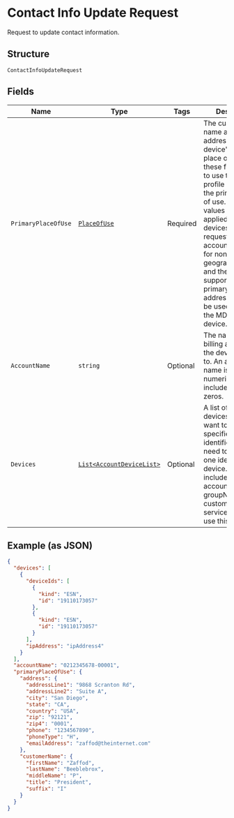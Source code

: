 
# Contact Info Update Request

Request to update contact information.

## Structure

`ContactInfoUpdateRequest`

## Fields

| Name | Type | Tags | Description |
|  --- | --- | --- | --- |
| `PrimaryPlaceOfUse` | [`PlaceOfUse`](../../doc/models/place-of-use.md) | Required | The customer name and the address of the device's primary place of use. Leave these fields empty to use the account profile address as the primary place of use. These values will be applied to all devices in the request.If the account is enabled for non-geographic MDNs and the device supports it, the primaryPlaceOfUse address will also be used to derive the MDN for the device. |
| `AccountName` | `string` | Optional | The name of the billing account that the devices belong to. An account name is usually numeric, and must include any leading zeros. |
| `Devices` | [`List<AccountDeviceList>`](../../doc/models/account-device-list.md) | Optional | A list of the devices that you want to change, specified by device identifier. You only need to provide one identifier per device. Do not include accountName, groupName, customFields, or servicePlan if you use this parameter. |

## Example (as JSON)

```json
{
  "devices": [
    {
      "deviceIds": [
        {
          "kind": "ESN",
          "id": "19110173057"
        },
        {
          "kind": "ESN",
          "id": "19110173057"
        }
      ],
      "ipAddress": "ipAddress4"
    }
  ],
  "accountName": "0212345678-00001",
  "primaryPlaceOfUse": {
    "address": {
      "addressLine1": "9868 Scranton Rd",
      "addressLine2": "Suite A",
      "city": "San Diego",
      "state": "CA",
      "country": "USA",
      "zip": "92121",
      "zip4": "0001",
      "phone": "1234567890",
      "phoneType": "H",
      "emailAddress": "zaffod@theinternet.com"
    },
    "customerName": {
      "firstName": "Zaffod",
      "lastName": "Beeblebrox",
      "middleName": "P",
      "title": "President",
      "suffix": "I"
    }
  }
}
```

